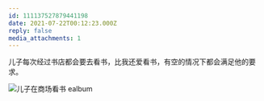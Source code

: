 ```yaml
---
id: 111137527879441198
date: 2021-07-22T00:12:23.000Z
reply: false
media_attachments: 1
---
```


儿子每次经过书店都会要去看书，比我还爱看书，有空的情况下都会满足他的要求。

![儿子在商场看书
ealbum](https://files.e5n.cc/media_attachments/files/115/092/856/976/821/357/original/f020bd4937629735.jpg)

